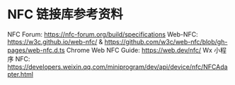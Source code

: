 # NFC 链接库参考资料

NFC Forum: <https://nfc-forum.org/build/specifications>
Web-NFC: <https://w3c.github.io/web-nfc/> & <https://github.com/w3c/web-nfc/blob/gh-pages/web-nfc.d.ts>
Chrome Web NFC Guide: <https://web.dev/nfc/>
Wx 小程序 NFC: <https://developers.weixin.qq.com/miniprogram/dev/api/device/nfc/NFCAdapter.html>
